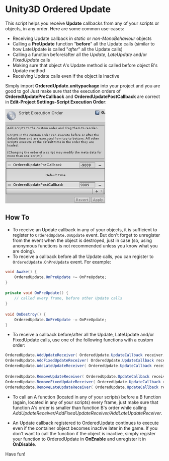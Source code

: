 # Unity3D Ordered Update
This script helps you receive **Update** callbacks from any of your scripts or objects, in any order. Here are some common use-cases:

- Receiving Update callback in *static* or *non-MonoBehaviour* objects
- Calling a **PreUpdate** function "**before**" all the Update calls (similar to how LateUpdate is called "*after*" all the Update calls)
- Calling a function before/after all the *Update*, *LateUpdate* and/or *FixedUpdate* calls
- Making sure that object A's Update method is called before object B's Update method
- Receiving Update calls even if the object is inactive

Simply import **OrderedUpdate.unitypackage** into your project and you are good to go! Just make sure that the execution orders of **OrderedUpdatePreCallback** and **OrderedUpdatePostCallback** are correct in **Edit-Project Settings-Script Execution Order**:

![ScriptExecutionOrder](ScriptExecutionOrderImg.png)

## How To
- To receive an Update callback in any of your objects, it is sufficient to register to `OrderedUpdate.OnUpdate` event. But don't forget to unregister from the event when the object is destroyed, just in case (so, using anonymous functions is not recommended unless you know what you are doing).
- To receive a callback before all the Update calls, you can register to `OrderedUpdate.OnPreUpdate` event. For example:

```csharp
void Awake() {
	OrderedUpdate.OnPreUpdate += OnPreUpdate;
}

private void OnPreUpdate() {
	// called every frame, before other Update calls
}

void OnDestroy() {
	OrderedUpdate.OnPreUpdate -= OnPreUpdate;
}
```

- To receive a callback before/after all the Update, LateUpdate and/or FixedUpdate calls, use one of the following functions with a custom order:

```csharp
OrderedUpdate.AddUpdateReceiver( OrderedUpdate.UpdateCallback receiver, int order )
OrderedUpdate.AddFixedUpdateReceiver( OrderedUpdate.UpdateCallback receiver, int order )
OrderedUpdate.AddLateUpdateReceiver( OrderedUpdate.UpdateCallback receiver, int order )

OrderedUpdate.RemoveUpdateReceiver( OrderedUpdate.UpdateCallback receiver, int order )
OrderedUpdate.RemoveFixedUpdateReceiver( OrderedUpdate.UpdateCallback receiver, int order )
OrderedUpdate.RemoveLateUpdateReceiver( OrderedUpdate.UpdateCallback receiver, int order )
```

- To call an A function (located in any of your scripts) before a B function (again, located in any of your scripts) every frame, just make sure that function A's order is smaller than function B's order while calling *AddUpdateReceiver/AddFixedUpdateReceiver/AddLateUpdateReceiver*.

- An Update callback registered to OrderedUpdate continues to execute even if the container object becomes inactive later in the game. If you don't want to call the function if the object is inactive, simply register your function to OrderedUpdate in **OnEnable** and unregister it in **OnDisable**.

Have fun!

